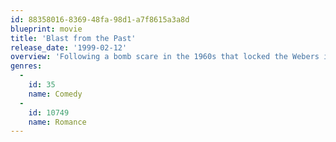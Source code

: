 ```yaml
---
id: 88358016-8369-48fa-98d1-a7f8615a3a8d
blueprint: movie
title: 'Blast from the Past'
release_date: '1999-02-12'
overview: 'Following a bomb scare in the 1960s that locked the Webers into their bomb shelter for 35 years, Adam now ventures forth into Los Angeles to obtain food and supplies for his family, and a non-mutant wife for himself.'
genres:
  -
    id: 35
    name: Comedy
  -
    id: 10749
    name: Romance
---
```

